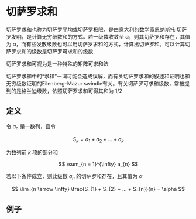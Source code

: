 # 切萨罗求和

切萨罗求和也称为切萨罗平均或切萨罗极限，是由意大利的数学家恩纳斯托·切萨罗发明，是计算无穷级数和的方式。若一级数收敛至 $α$，则其切萨罗和存在，其值为 $α$，而有些发散级数也可以用切萨罗求和的方式，计算出切萨罗和。可以计算切萨罗求和的级数是切萨罗可求和的级数

切萨罗求和可视为是一种特殊的矩阵可求和法

切萨罗求和中的“求和”一词可能会造成误解，而有关切萨罗求和的叙述和证明也和无穷级数证明的Eilenberg–Mazur swindle有关。有关切萨罗可求和级数，常被提到的是格兰迪级数，依照切萨罗求和可得其和为 $1/2$

## 定义

令 ${a_{n}}$ 是一数列，且令

$$
S_{k} = a_{1} + a_{2} + ... + a_{k}
$$

为数列前 $k$ 项的部分和

$$
\sum_{n = 1}^{\infty} a_{n}
$$

若以下条件成立，则此级数 ${a_{n}}$ 的切萨罗和存在，且其值为 $\alpha$

$$
\lim_{n \arrow \infty} \frac{S_{1} + S_{2} + ... + S_{n}}{n} = \alpha
$$

## 例子
